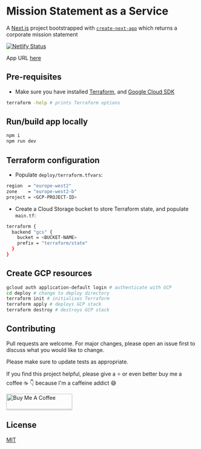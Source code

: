 # Mission Statement as a Service

A [Next.js](https://nextjs.org/) project bootstrapped with [`create-next-app`](https://github.com/vercel/next.js/tree/canary/packages/create-next-app) which returns a corporate mission statement

[![Netlify Status](https://api.netlify.com/api/v1/badges/12fd9600-a393-464e-a0aa-2e96fb4ba0cd/deploy-status)](https://app.netlify.com/sites/sharp-austin-24d41c/deploys)

App URL [here](https://sharp-austin-24d41c.netlify.app/)

## Pre-requisites

- Make sure you have installed [Terraform](https://learn.hashicorp.com/tutorials/terraform/install-cli), and [Google Cloud SDK](https://cloud.google.com/sdk/docs/install)

```bash
terraform -help # prints Terraform options
```

## Run/build app locally

```bash
npm i
npm run dev
```

## Terraform configuration

- Populate `deploy/terraform.tfvars`:

```bash
region  = "europe-west2"
zone    = "europe-west2-b"
project = <GCP-PROJECT-ID>
```

- Create a Cloud Storage bucket to store Terraform state, and populate `main.tf`:

```bash
terraform {
  backend "gcs" {
    bucket = <BUCKET-NAME>
    prefix = "terraform/state"
  }
}
```

## Create GCP resources

```bash
gcloud auth application-default login # authenticate with GCP
cd deploy # change to deploy directory
terraform init # initialises Terraform
terraform apply # deploys GCP stack
terraform destroy # destroys GCP stack
```

## Contributing

Pull requests are welcome. For major changes, please open an issue first to discuss what you would like to change.

Please make sure to update tests as appropriate.

If you find this project helpful, please give a :star: or even better buy me a coffee :coffee: :point_down: because I'm a caffeine addict :sweat_smile:

<a href="https://www.buymeacoffee.com/matlau" target="_blank"><img src="https://www.buymeacoffee.com/assets/img/custom_images/orange_img.png" alt="Buy Me A Coffee" style="height: 41px !important;width: 174px !important;box-shadow: 0px 3px 2px 0px rgba(190, 190, 190, 0.5) !important;-webkit-box-shadow: 0px 3px 2px 0px rgba(190, 190, 190, 0.5) !important;" ></a>

## License

[MIT](https://choosealicense.com/licenses/mit/)
